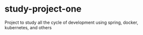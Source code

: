 # study-project-one
Project to study all the cycle of development using spring, docker, kubernetes, and others
